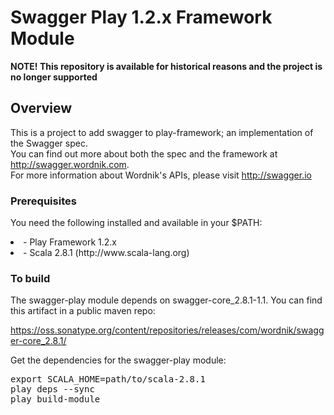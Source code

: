 # Swagger Play 1.2.x Framework Module

**NOTE!  This repository is available for historical reasons and the project is no longer supported**

## Overview
This is a project to add swagger to play-framework; an implementation of the Swagger spec.  
You can find out more about both the spec and the framework at http://swagger.wordnik.com.  
For more information about Wordnik's APIs, please visit http://swagger.io

### Prerequisites
You need the following installed and available in your $PATH:

<li>- Play Framework 1.2.x

<li>- Scala 2.8.1  (http://www.scala-lang.org)

### To build

The swagger-play module depends on swagger-core_2.8.1-1.1.  You can find this artifact in a public maven repo:

https://oss.sonatype.org/content/repositories/releases/com/wordnik/swagger-core_2.8.1/

Get the dependencies for the swagger-play module:

<pre>
export SCALA_HOME=path/to/scala-2.8.1
play deps --sync
play build-module
</pre>

